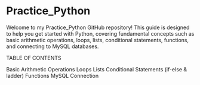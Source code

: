 # Practice_Python

Welcome to my Practice_Python GitHub repository! This guide is designed to help you get started with Python, covering fundamental concepts such as basic arithmetic operations, loops, lists, conditional statements, functions, and connecting to MySQL databases.


TABLE OF CONTENTS

Basic Arithmetic Operations
Loops
Lists
Conditional Statements (if-else & ladder)
Functions
MySQL Connection

